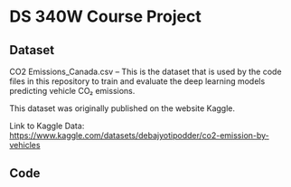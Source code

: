 # DS 340W Course Project

## Dataset

CO2 Emissions_Canada.csv – This is the dataset that is used by the code files in this repository to train and evaluate the deep learning models predicting vehicle CO₂ emissions.

This dataset was originally published on the website Kaggle.

Link to Kaggle Data: https://www.kaggle.com/datasets/debajyotipodder/co2-emission-by-vehicles

##  Code


